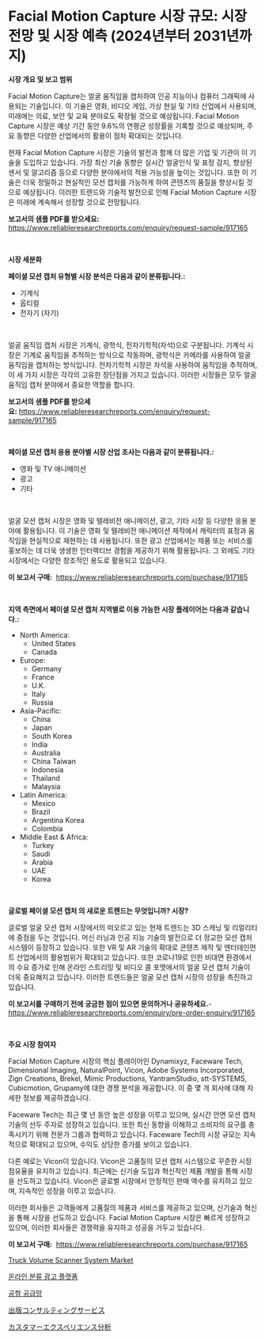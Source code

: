 <p><h1>Facial Motion Capture 시장 규모: 시장 전망 및 시장 예측 (2024년부터 2031년까지)</h1></p><p><strong>시장 개요 및 보고 범위</strong></p>
<p><p>Facial Motion Capture는 얼굴 움직임을 캡처하여 인공 지능이나 컴퓨터 그래픽에 사용되는 기술입니다. 이 기술은 영화, 비디오 게임, 가상 현실 및 기타 산업에서 사용되며, 미래에는 의료, 보안 및 교육 분야로도 확장될 것으로 예상됩니다. Facial Motion Capture 시장은 예상 기간 동안 9.6%의 연평균 성장률을 기록할 것으로 예상되며, 주요 동향은 다양한 산업에서의 활용이 점차 확대되는 것입니다.</p><p>현재 Facial Motion Capture 시장은 기술의 발전과 함께 더 많은 기업 및 기관이 이 기술을 도입하고 있습니다. 가장 최신 기술 동향은 실시간 얼굴인식 및 표정 감지, 향상된 센서 및 알고리즘 등으로 다양한 분야에서의 적용 가능성을 높이는 것입니다. 또한 이 기술은 더욱 정밀하고 현실적인 모션 캡처를 가능하게 하여 콘텐츠의 품질을 향상시킬 것으로 예상됩니다. 이러한 트렌드와 기술적 발전으로 인해 Facial Motion Capture 시장은 미래에 계속해서 성장할 것으로 전망됩니다.</p></p>
<p><strong>보고서의 샘플 PDF를 받으세요:</strong> <a href="https://www.reliableresearchreports.com/enquiry/request-sample/917165">https://www.reliableresearchreports.com/enquiry/request-sample/917165</a></p>
<p>&nbsp;</p>
<p><strong>시장 세분화</strong></p>
<p><strong>페이셜 모션 캡처 유형별 시장 분석은 다음과 같이 분류됩니다.:</strong></p>
<p><ul><li>기계식</li><li>옵티컬</li><li>전자기 (자기)</li></ul></p>
<p>&nbsp;</p>
<p><p>얼굴 움직임 캡처 시장은 기계식, 광학식, 전자기학적(자석)으로 구분됩니다. 기계식 시장은 기계로 움직임을 추적하는 방식으로 작동하며, 광학식은 카메라를 사용하여 얼굴 움직임을 캡처하는 방식입니다. 전자기학적 시장은 자석을 사용하여 움직임을 추적하며, 이 세 가지 시장은 각각의 고유한 장단점을 가지고 있습니다. 이러한 시장들은 모두 얼굴 움직임 캡처 분야에서 중요한 역할을 합니다.</p></p>
<p><strong>보고서의 샘플 PDF를 받으세요:</strong>&nbsp;<a href="https://www.reliableresearchreports.com/enquiry/request-sample/917165">https://www.reliableresearchreports.com/enquiry/request-sample/917165</a></p>
<p>&nbsp;</p>
<p><strong> 페이셜 모션 캡처 응용 분야별 시장 산업 조사는 다음과 같이 분류됩니다.:</strong></p>
<p><ul><li>영화 및 TV 애니메이션</li><li>광고</li><li>기타</li></ul></p>
<p>&nbsp;</p>
<p><p>얼굴 모션 캡처 시장은 영화 및 텔레비전 애니메이션, 광고, 기타 시장 등 다양한 응용 분야에 활용됩니다. 이 기술은 영화 및 텔레비전 애니메이션 제작에서 캐릭터의 표정과 움직임을 현실적으로 재현하는 데 사용됩니다. 또한 광고 산업에서는 제품 또는 서비스를 홍보하는 데 더욱 생생한 인터랙티브 경험을 제공하기 위해 활용됩니다. 그 외에도 기타 시장에서는 다양한 창조적인 용도로 활용되고 있습니다.</p></p>
<p><strong>이 보고서 구매:</strong>&nbsp; <a href="https://www.reliableresearchreports.com/purchase/917165">https://www.reliableresearchreports.com/purchase/917165</a></p>
<p>&nbsp;</p>
<p><strong>지역 측면에서 페이셜 모션 캡처 지역별로 이용 가능한 시장 플레이어는 다음과 같습니다.:</strong></p>
<p><ul>
    <li>
        North America:
        <ul>
            <li>United States</li>
            <li>Canada</li>
        </ul>
    </li>
    <li>
        Europe:
        <ul>
            <li>Germany</li>
            <li>France</li>
            <li>U.K.</li>
            <li>Italy</li>
            <li>Russia</li>
        </ul>
    </li>
    <li>
        Asia-Pacific:
        <ul>
            <li>China</li>
            <li>Japan</li>
            <li>South Korea</li>
            <li>India</li>
            <li>Australia</li>
            <li>China Taiwan</li>
            <li>Indonesia</li>
            <li>Thailand</li>
            <li>Malaysia</li>
        </ul>
    </li>
    <li>
        Latin America:
        <ul>
            <li>Mexico</li>
            <li>Brazil</li>
            <li>Argentina Korea</li>
            <li>Colombia</li>
        </ul>
    </li>
    <li>
        Middle East & Africa:
        <ul>
            <li>Turkey</li>
            <li>Saudi</li>
            <li>Arabia</li>
            <li>UAE</li>
            <li>Korea</li>
        </ul>
    </li>
    </ul></p>
<p>&nbsp;</p>
<p><strong>글로벌 페이셜 모션 캡처 의 새로운 트렌드는 무엇입니까? 시장?</strong></p>
<p><p>글로벌 얼굴 모션 캡처 시장에서의 떠오르고 있는 현재 트렌드는 3D 스캐닝 및 리얼리티에 중점을 두는 것입니다. 머신 러닝과 인공 지능 기술의 발전으로 더 정교한 모션 캡처 시스템이 등장하고 있습니다. 또한 VR 및 AR 기술의 확대로 콘텐츠 제작 및 엔터테인먼트 산업에서의 활용범위가 확대되고 있습니다. 또한 코로나19로 인한 비대면 환경에서의 수요 증가로 인해 온라인 스트리밍 및 비디오 콜 포맷에서의 얼굴 모션 캡처 기술이 더욱 중요해지고 있습니다. 이러한 트렌드들은 얼굴 모션 캡처 시장의 성장을 촉진하고 있습니다.</p></p>
<p><strong>이 보고서를 구매하기 전에 궁금한 점이 있으면 문의하거나 공유하세요.</strong>- <a href="https://www.reliableresearchreports.com/enquiry/pre-order-enquiry/917165">https://www.reliableresearchreports.com/enquiry/pre-order-enquiry/917165</a></p>
<p>&nbsp;</p>
<p><strong>주요 시장 참여자</strong></p>
<p><p>Facial Motion Capture 시장의 핵심 플레이어인 Dynamixyz, Faceware Tech, Dimensional Imaging, NaturalPoint, Vicon, Adobe Systems Incorporated, Zign Creations, Brekel, Mimic Productions, YantramStudio, stt-SYSTEMS, Cubicmotion, Grupamy에 대한 경쟁 분석을 제공합니다. 이 중 몇 개 회사에 대해 자세한 정보를 제공하겠습니다.</p><p>Faceware Tech는 최근 몇 년 동안 높은 성장을 이루고 있으며, 실시간 안면 모션 캡처 기술의 선두 주자로 성장하고 있습니다. 또한 최신 동향을 이해하고 소비자의 요구를 충족시키기 위해 전문가 그룹과 협력하고 있습니다. Faceware Tech의 시장 규모는 지속적으로 확대되고 있으며, 수익도 상당한 증가를 보이고 있습니다.</p><p>다른 예로는 Vicon이 있습니다. Vicon은 고품질의 모션 캡처 시스템으로 꾸준한 시장 점유율을 유지하고 있습니다. 최근에는 신기술 도입과 혁신적인 제품 개발을 통해 시장을 선도하고 있습니다. Vicon은 글로벌 시장에서 안정적인 판매 액수를 유지하고 있으며, 지속적인 성장을 이루고 있습니다.</p><p>이러한 회사들은 고객들에게 고품질의 제품과 서비스를 제공하고 있으며, 신기술과 혁신을 통해 시장을 선도하고 있습니다. Facial Motion Capture 시장은 빠르게 성장하고 있으며, 이러한 회사들은 경쟁력을 유지하고 성공을 거두고 있습니다.</p></p>
<p><strong>이 보고서 구매:</strong>&nbsp;&nbsp;<a href="https://www.reliableresearchreports.com/purchase/917165">https://www.reliableresearchreports.com/purchase/917165</a></p>
<p><p><a href="https://github.com/timeliteaut/Market-Research-Report-List-1/blob/main/truck-volume-scanner-system-market.md">Truck Volume Scanner System Market</a></p><p><a href="https://github.com/vsap75a286l/Market-Research-Report-List-1/blob/main/1333506183249.md">온라인 분류 광고 플랫폼</a></p><p><a href="https://github.com/idcefvhkdut6/Market-Research-Report-List-1/blob/main/7719954183248.md">공항 공급망</a></p><p><a href="https://github.com/joaejkdzgyljvo6/Market-Research-Report-List-1/blob/main/7666333183194.md">出版コンサルティングサービス</a></p><p><a href="https://github.com/ppmazlotr77499/Market-Research-Report-List-1/blob/main/6510230183193.md">カスタマーエクスペリエンス分析</a></p></p>
